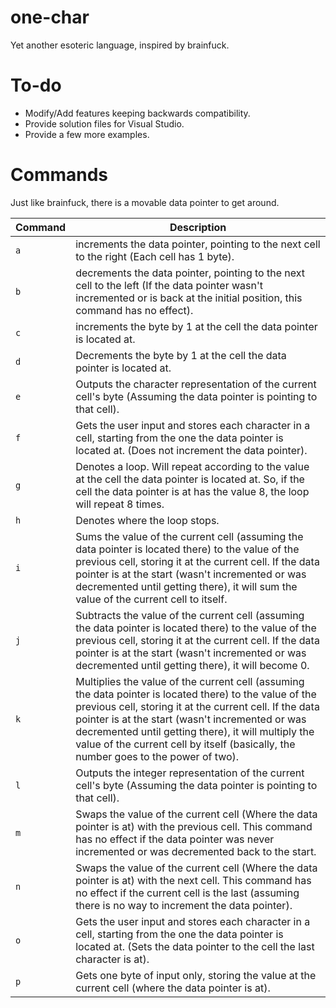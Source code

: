 # one-char
Yet another esoteric language, inspired by brainfuck.

# To-do
- Modify/Add features keeping backwards compatibility.</br>
- Provide solution files for Visual Studio.
- Provide a few more examples.

# Commands
Just like brainfuck, there is a movable data pointer to get around.

| Command | Description |
| --- | --- |
| `a` | increments the data pointer, pointing to the next cell to the right (Each cell has 1 byte). |
| `b` | decrements the data pointer, pointing to the next cell to the left (If the data pointer wasn't incremented or is back at the initial position, this command has no effect). |
| `c` | increments the byte by 1 at the cell the data pointer is located at. |
| `d` | Decrements the byte by 1 at the cell the data pointer is located at. |
| `e` | Outputs the character representation of the current cell's byte (Assuming the data pointer is pointing to that cell). |
| `f` | Gets the user input and stores each character in a cell, starting from the one the data pointer is located at. (Does not increment the data pointer). |
| `g` | Denotes a loop. Will repeat according to the value at the cell the data pointer is located at. So, if the cell the data pointer is at has the value 8, the loop will repeat 8 times. |
| `h` | Denotes where the loop stops. |
| `i` | Sums the value of the current cell (assuming the data pointer is located there) to the value of the previous cell, storing it at the current cell. If the data pointer is at the start (wasn't incremented or was decremented until getting there), it will sum the value of the current cell to itself. |
| `j` | Subtracts the value of the current cell (assuming the data pointer is located there) to the value of the previous cell, storing it at the current cell. If the data pointer is at the start (wasn't incremented or was decremented until getting there), it will become 0. |
| `k` | Multiplies the value of the current cell (assuming the data pointer is located there) to the value of the previous cell, storing it at the current cell. If the data pointer is at the start (wasn't incremented or was decremented until getting there), it will multiply the value of the current cell by itself (basically, the number goes to the power of two). |
| `l` | Outputs the integer representation of the current cell's byte (Assuming the data pointer is pointing to that cell). |
| `m` | Swaps the value of the current cell (Where the data pointer is at) with the previous cell. This command has no effect if the data pointer was never incremented or was decremented back to the start. |
| `n` | Swaps the value of the current cell (Where the data pointer is at) with the next cell. This command has no effect if the current cell is the last (assuming there is no way to increment the data pointer). |
| `o` | Gets the user input and stores each character in a cell, starting from the one the data pointer is located at. (Sets the data pointer to the cell the last character is at). |
| `p` | Gets one byte of input only, storing the value at the current cell (where the data pointer is at). |
